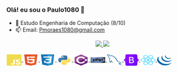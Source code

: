 ### Olá! eu sou o Paulo1080 👋
 
- 🌱 Estudo Engenharia de Computação (8/10)
- 📫 Email: Pmoraes1080@gmail.com
<div align="center">
  <a href="https://github.com/Paulo1080">
  <img height="180em" src="https://github-readme-stats.vercel.app/api?username=Paulo1080&show_icons=true&theme=dracula&include_all_commits=true&count_private=true"/>
  <img height="180em" src="https://github-readme-stats.vercel.app/api/top-langs/?username=Paulo1080&layout=compact&langs_count=7&theme=dracula"/>
</div>
<div style="display: inline_block"><br>
  <img align="center" alt="Paulo-Js" height="30" width="40" src="https://raw.githubusercontent.com/devicons/devicon/master/icons/javascript/javascript-plain.svg">
  <img align="center" alt="Paulo-HTML" height="30" width="40" src="https://raw.githubusercontent.com/devicons/devicon/master/icons/html5/html5-original.svg">
  <img align="center" alt="Paulo-CSS" height="30" width="40" src="https://raw.githubusercontent.com/devicons/devicon/master/icons/css3/css3-original.svg">
  <img align="center" alt="Paulo-Python" height="30" width="40" src="https://raw.githubusercontent.com/devicons/devicon/master/icons/python/python-original.svg">
  <img align="center" alt="Paulo-Csharp" height="30" width="40" src="https://raw.githubusercontent.com/devicons/devicon/master/icons/csharp/csharp-original.svg">
  <img align="center" alt="Paulo-Csharp" height="30" width="40" src="https://raw.githubusercontent.com/devicons/devicon/master/icons/php/php-original.svg">
  <img align="center" alt="Paulo-Csharp" height="30" width="40" src="https://raw.githubusercontent.com/devicons/devicon/master/icons/mysql/mysql-original.svg">
   <img align="center" alt="Paulo-Csharp" height="30" width="40" src="https://raw.githubusercontent.com/devicons/devicon/master/icons/bootstrap/bootstrap-original.svg">
   <img align="center" alt="Paulo-Angular" height="30" width="40"
src="https://raw.githubusercontent.com/devicons/devicon/master/icons/react/react-original.svg">
 <img align="center" alt="Paulo-Angular" height="30" width="40"
src="https://raw.githubusercontent.com/devicons/devicon/master/icons/jquery/jquery-original.svg">


   
</div>

